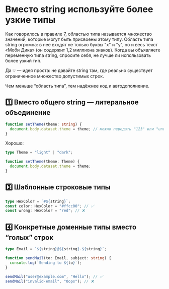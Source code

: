 # Вместо string используйте более узкие типы

Как говорилось в правиле 7, областью типа называется множество значений,
которые могут быть присвоены этому типу. Область типа string огромна: в нее
входят не только буквы "x" и "y", но и весь текст «Моби Дика» (он содержит
1,2 миллиона знаков). Когда вы объявляете переменную типа string, спросите
себя, не лучше ли использовать более узкий тип.

Да 💡 — идея проста: не давайте string там,
где реально существует ограниченное множество допустимых строк.

Чем меньше “область типа”, тем надёжнее код и автодополнение.

## 1️⃣ Вместо общего string — литеральное объединение

```ts
function setTheme(theme: string) {
  document.body.dataset.theme = theme; // можно передать "123" или "undefined"
}
```

Хорошо:

```ts
type Theme = "light" | "dark";

function setTheme(theme: Theme) {
  document.body.dataset.theme = theme;
}
```

## 3️⃣ Шаблонные строковые типы

```ts
type HexColor = `#${string}`;
const color: HexColor = "#ffcc00"; // ✅
const wrong: HexColor = "red"; // ❌
```

## 4️⃣ Конкретные доменные типы вместо “голых” строк

```ts
type Email = `${string}@${string}.${string}`;

function sendMail(to: Email, subject: string) {
  console.log(`Sending to ${to}`);
}

sendMail("user@example.com", "Hello"); // ✅
sendMail("invalid-email", "Oops"); // ❌
```

